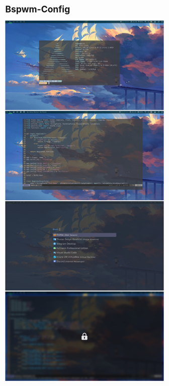 # Bspwm-Config
![alt text](https://github.com/kaganakpinar/Bspwm-Config/blob/master/screenshot.png)
![alt_text](https://github.com/kaganakpinar/Bspwm-Config/blob/master/screenshot-vim.png)
![alt_text](https://github.com/kaganakpinar/Bspwm-Config/blob/master/screenshot-rofi.png)
![alt_text](https://github.com/kaganakpinar/Bspwm-Config/blob/master/screenshot-i3lock-fancy.png)

